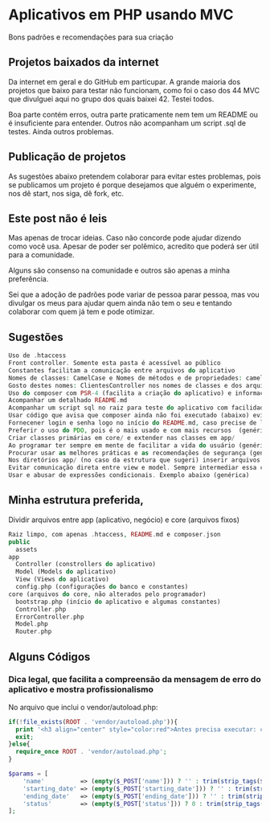 # Aplicativos em PHP usando MVC
Bons padrões e recomendações para sua criação

## Projetos baixados da internet
Da internet em geral e do GitHub em particupar. A grande maioria dos projetos que baixo para testar não funcionam, como foi o caso dos 44 MVC que divulguei aqui no grupo dos quais baixei 42. Testei todos.

Boa parte contém erros, outra parte praticamente nem tem um README ou é insuficiente para entender.
Outros não acompanham um script .sql de testes.
Ainda outros problemas.

## Publicação de projetos
As sugestões abaixo pretendem colaborar para evitar estes problemas, pois se publicamos um projeto é porque desejamos que alguém o experimente, nos dê start, nos siga, dê fork, etc.

## Este post não é leis
Mas apenas de trocar ideias. Caso não concorde pode ajudar dizendo como você usa. Apesar de poder ser polêmico, acredito que poderá ser útil para a comunidade.

Alguns são consenso na comunidade e outros são apenas a minha preferência.

Sei que a adoção de padrões pode variar de pessoa parar pessoa, mas vou divulgar os meus para ajudar quem ainda não tem o seu e tentando colaborar com quem já tem e pode otimizar.

## Sugestões
```php
Uso de .htaccess
Front controller. Somente esta pasta é acessível ao público
Constantes facilitam a comunicação entre arquivos do aplicativo
Nomes de classes: CamelCase e Nomes de métodos e de propriedades: camelCase
Gosto destes nomes: ClientesController nos nomes de classes e dos arquivos
Uso do composer com PSR-4 (facilita a criação do aplicativo) e informações sobre o aplicativo e sobre o autor
Acompanhar um detalhado README.md
Acompanhar um script sql no raiz para teste do aplicativo com facilidade
Usar código que avisa que composer ainda não foi executado (abaixo) evitando a mensagem de erro
Fornecener login e senha logo no início do README.md, caso precise de login e senha para testar aplicativo
Preferir o uso do PDO, pois é o mais usado e com mais recursos  (genérica)
Criar classes primárias em core/ e extender nas classes em app/
Ao programar ter sempre em mente de facilitar a vida do usuário (genérica)
Procurar usar as melhores práticas e as recomendações de segurança (genérica)
Nos diretórios app/ (no caso da estrutura que sugeri) inserir arquivos README.md com instruções de como o usuário proceder. Exemplo: Criar um controller, um model e uma pasta view para cada tabela extra adicionada. E sempre que achar por bem crie um README.md com orientações
Evitar comunicação direta entre view e model. Sempre intermediar essa comunicação com o controller
Usar e abusar de expressões condicionais. Exemplo abaixo (genérica)
```

## Minha estrutura preferida, 
Dividir arquivos entre app (aplicativo, negócio) e core (arquivos fixos)
```php
Raiz limpo, com apenas .htaccess, README.md e composer.json
public
  assets
app
  Controller (constrollers do aplicativo)
  Model (Models do aplicativo)
  View (Views do aplicativo)
  config.php (configurações do banco e constantes)
core (arquivos do core, não alterados pelo programador)
  bootstrap.php (início do aplicativo e algumas constantes)
  Controller.php
  ErrorController.php
  Model.php
  Router.php
```

## Alguns Códigos

### Dica legal, que facilita a compreensão da mensagem de erro do aplicativo e mostra profissionalismo

No arquivo que inclui o vendor/autoload.php:
```php
if(!file_exists(ROOT . 'vendor/autoload.php')){
  print '<h3 align="center" style="color:red">Antes precisa executar: composer dumpautoload no raiz do aplicativo!</h3>';
  exit;
}else{
  require_once ROOT . 'vendor/autoload.php';
}
```
```php
$params = [
    'name'          => (empty($_POST['name'])) ? '' : trim(strip_tags($_POST['name'])),
    'starting_date' => (empty($_POST['starting_date'])) ? '' : trim(strip_tags($_POST['starting_date'])),
    'ending_date'   => (empty($_POST['ending_date'])) ? '' : trim(strip_tags($_POST['ending_date'])),
    'status'        => (empty($_POST['status'])) ? 0 : trim(strip_tags($_POST['status']))
];
```

